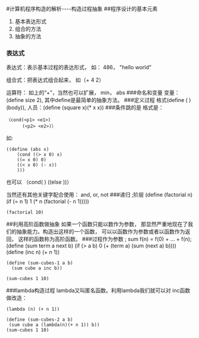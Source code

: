 #计算机程序构造的解析----构造过程抽象
##程序设计的基本元素
1. 基本表达形式
2. 组合的方法
3. 抽象的方法

### 表达式
表达式：表示基本过程的表达形式， 如： 486， "hello world"

组合式：把表达式组合起来， 如（+ 4 2）

运算符： 如上的“+”，当然也可以扩展， min， abs
###命名和变量
变量： (define size 2), 其中define是最简单的抽象方法。
###定义过程
格式(define (<name> <parameters>) (body)), 人员：(define (square x)(* x x))
###条件跳的是
格式是：
	
	（cond(<p1> <e1>)
		  (<p2> <e2>)）
如:
	
	((define (abs x)
  		(cond ((> x 0) x)
        ((= x 0) 0)
        ((< x 0) (- x))
        )))
也可以 （cond(<p1> <e1>)
		   ((else <e2>))）

当然还有其他关键字配合使用： and, or, not
###递归
	;阶层
	(define (factorial n)
	  (if (= n 1)
	      1
	      (* n (factorial (- n 1)))))
	
	(factorial 10)
##利用高阶函数做抽象
如果一个函数只能以数作为参数， 那显然严重地现在了我们的抽象能力。构造出这样的一个函数， 可以以函数作为参数或者以函数作为返回， 这样的函数称为高阶函数。
###过程作为参数
	; sum f(n) = f(0) + ... + f(n);
	(define (sum term a next b)
	  (if (> a b)
	      0
	      (+ (term a)
	         (sum (next a) b))))
	(define (inc n) (+ n 1))
	
	(define (sum-cubes-1 a b)
	  (sum cube a inc b))
	
	(sum-cubes 1 10)
###lambda构造过程
lambda又叫匿名函数。利用lambda我们就可以对 inc函数做改造：

	(lambda (n) (+ n 1))

	(define (sum-cubes-2 a b)
 	 (sum cube a (lambda(n)(+ n 1)) b))
	(sum-cubes 1 10)